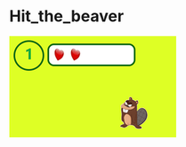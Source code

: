 # Hit_the_beaver
![Image alt](https://github.com/Anjeli-art/Hit_the_beaver/blob/main/Screenshot_1.png)

